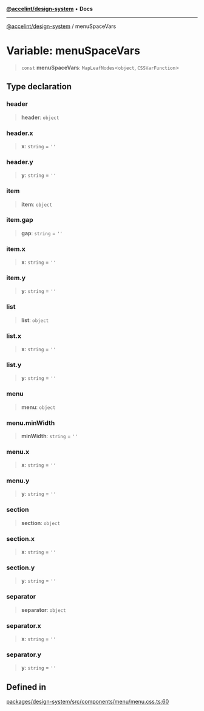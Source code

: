 [**@accelint/design-system**](../README.md) • **Docs**

***

[@accelint/design-system](../README.md) / menuSpaceVars

# Variable: menuSpaceVars

> `const` **menuSpaceVars**: `MapLeafNodes`\<`object`, `CSSVarFunction`\>

## Type declaration

### header

> **header**: `object`

### header.x

> **x**: `string` = `''`

### header.y

> **y**: `string` = `''`

### item

> **item**: `object`

### item.gap

> **gap**: `string` = `''`

### item.x

> **x**: `string` = `''`

### item.y

> **y**: `string` = `''`

### list

> **list**: `object`

### list.x

> **x**: `string` = `''`

### list.y

> **y**: `string` = `''`

### menu

> **menu**: `object`

### menu.minWidth

> **minWidth**: `string` = `''`

### menu.x

> **x**: `string` = `''`

### menu.y

> **y**: `string` = `''`

### section

> **section**: `object`

### section.x

> **x**: `string` = `''`

### section.y

> **y**: `string` = `''`

### separator

> **separator**: `object`

### separator.x

> **x**: `string` = `''`

### separator.y

> **y**: `string` = `''`

## Defined in

[packages/design-system/src/components/menu/menu.css.ts:60](https://github.com/gohypergiant/standard-toolkit/blob/258694cea8ed8bbd956b3cf5da47c2c9debcf127/packages/design-system/src/components/menu/menu.css.ts#L60)
